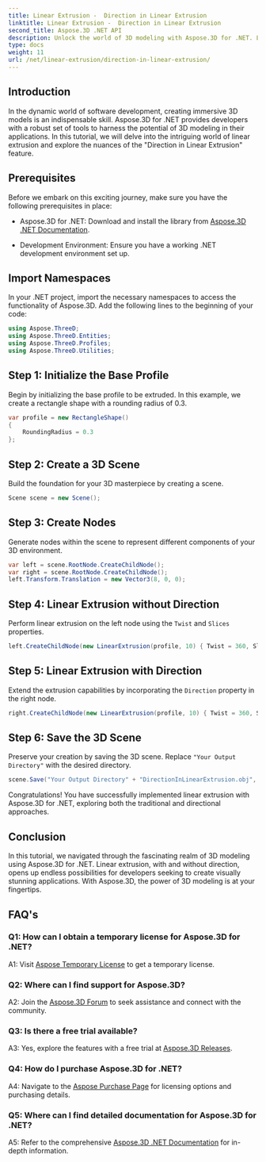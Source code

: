 ```yaml
---
title: Linear Extrusion -  Direction in Linear Extrusion
linktitle: Linear Extrusion -  Direction in Linear Extrusion
second_title: Aspose.3D .NET API
description: Unlock the world of 3D modeling with Aspose.3D for .NET. Learn direction linear extrusion, boost creativity, and craft immersive applications effortlessly.
type: docs
weight: 11
url: /net/linear-extrusion/direction-in-linear-extrusion/
---
```

## Introduction

In the dynamic world of software development, creating immersive 3D models is an indispensable skill. Aspose.3D for .NET provides developers with a robust set of tools to harness the potential of 3D modeling in their applications. In this tutorial, we will delve into the intriguing world of linear extrusion and explore the nuances of the "Direction in Linear Extrusion" feature.

## Prerequisites

Before we embark on this exciting journey, make sure you have the following prerequisites in place:

- Aspose.3D for .NET: Download and install the library from [Aspose.3D .NET Documentation](https://reference.aspose.com/3d/net/).

- Development Environment: Ensure you have a working .NET development environment set up.

## Import Namespaces

In your .NET project, import the necessary namespaces to access the functionality of Aspose.3D. Add the following lines to the beginning of your code:

```csharp
using Aspose.ThreeD;
using Aspose.ThreeD.Entities;
using Aspose.ThreeD.Profiles;
using Aspose.ThreeD.Utilities;
```

## Step 1: Initialize the Base Profile

Begin by initializing the base profile to be extruded. In this example, we create a rectangle shape with a rounding radius of 0.3.

```csharp
var profile = new RectangleShape()
{
    RoundingRadius = 0.3
};
```

## Step 2: Create a 3D Scene

Build the foundation for your 3D masterpiece by creating a scene.

```csharp
Scene scene = new Scene();
```

## Step 3: Create Nodes

Generate nodes within the scene to represent different components of your 3D environment.

```csharp
var left = scene.RootNode.CreateChildNode();
var right = scene.RootNode.CreateChildNode();
left.Transform.Translation = new Vector3(8, 0, 0);
```

## Step 4: Linear Extrusion without Direction

Perform linear extrusion on the left node using the `Twist` and `Slices` properties.

```csharp
left.CreateChildNode(new LinearExtrusion(profile, 10) { Twist = 360, Slices = 100 });
```

## Step 5: Linear Extrusion with Direction

Extend the extrusion capabilities by incorporating the `Direction` property in the right node.

```csharp
right.CreateChildNode(new LinearExtrusion(profile, 10) { Twist = 360, Slices = 100, Direction = new Vector3(0.3, 0.2, 1) });
```

## Step 6: Save the 3D Scene

Preserve your creation by saving the 3D scene. Replace `"Your Output Directory"` with the desired directory.

```csharp
scene.Save("Your Output Directory" + "DirectionInLinearExtrusion.obj", FileFormat.WavefrontOBJ);
```

Congratulations! You have successfully implemented linear extrusion with Aspose.3D for .NET, exploring both the traditional and directional approaches.

## Conclusion

In this tutorial, we navigated through the fascinating realm of 3D modeling using Aspose.3D for .NET. Linear extrusion, with and without direction, opens up endless possibilities for developers seeking to create visually stunning applications. With Aspose.3D, the power of 3D modeling is at your fingertips.

## FAQ's

### Q1: How can I obtain a temporary license for Aspose.3D for .NET?

A1: Visit [Aspose Temporary License](https://purchase.aspose.com/temporary-license/) to get a temporary license.

### Q2: Where can I find support for Aspose.3D?

A2: Join the [Aspose.3D Forum](https://forum.aspose.com/c/3d/18) to seek assistance and connect with the community.

### Q3: Is there a free trial available?

A3: Yes, explore the features with a free trial at [Aspose.3D Releases](https://releases.aspose.com/).

### Q4: How do I purchase Aspose.3D for .NET?

A4: Navigate to the [Aspose Purchase Page](https://purchase.aspose.com/buy) for licensing options and purchasing details.

### Q5: Where can I find detailed documentation for Aspose.3D for .NET?

A5: Refer to the comprehensive [Aspose.3D .NET Documentation](https://reference.aspose.com/3d/net/) for in-depth information.
